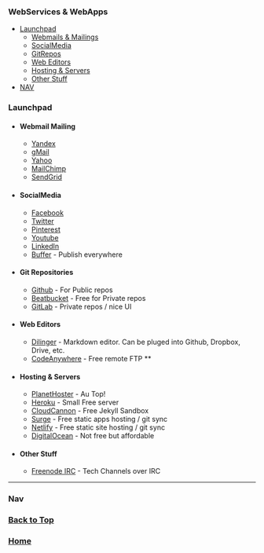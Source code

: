 
### WebServices & WebApps 


- [Launchpad](#Launchpad)
  - [Webmails & Mailings](#webmail--mailing)
  - [SocialMedia](#socialmedia)
  - [GitRepos](#git-repositories)
  - [Web Editors](#web-editors)
  - [Hosting & Servers](#hosting--servers)
  - [Other Stuff](#other--stuff)
- [NAV](#nav)



### Launchpad

- #### Webmail Mailing

  - [Yandex](https://mail.yandex.com)
  - [gMail](https://mail.google.com)
  - [Yahoo](https://fr-mg42.mail.yahoo.com)
  - [MailChimp](http://mailchimp.com) 
  - [SendGrid](https://sendgrid.com) 

- #### SocialMedia

  - [Facebook](https://www.facebook.com/)
  - [Twitter](https://twitter.com/)
  - [Pinterest](https://fr.pinterest.com/)
  - [Youtube](https://www.youtube.com/)
  - [LinkedIn](https://www.linkedin.com)
  - [Buffer](https://buffer.com/) - Publish everywhere

- #### Git Repositories

  - [Github](https://github.com/AndreiCurelaru) - For Public repos
  - [Beatbucket](https://bitbucket.org/Infinidad/) - Free for Private repos
  - [GitLab](https://gitlab.com/) - Private repos / nice UI

- #### Web Editors
  
  - [Dilinger](http://dillinger.io/) - Markdown editor. Can be pluged into Github, Dropbox, Drive, etc.
  - [CodeAnywhere](https://codeanywhere.com/) - Free remote FTP **
  

- #### Hosting & Servers
  
  - [PlanetHoster](planethoster.com) - Au Top!
  - [Heroku](http://heroku.com) - Small Free server
  - [CloudCannon](https://cloudcannon.com) - Free Jekyll Sandbox
  - [Surge](https://surge.sh) - Free static apps hosting / git sync
  - [Netlify](https://www.netlify.com) - Free static site hosting / git sync 
  - [DigitalOcean](http://digitalocean.com) - Not free but affordable

- #### Other Stuff

  - [Freenode IRC](https://webchat.freenode.net) - Tech Channels over IRC


---
  
### Nav
### [Back to Top](https://github.com/AndiKod/Git-and-Links/tree/master/WebServices#Launchpad)
### [Home](https://github.com/AndreiCurelaru/Git-and-Links)
